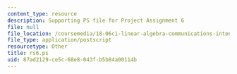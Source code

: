 ```yaml
---
content_type: resource
description: Supporting PS file for Project Assignment 6
file: null
file_location: /coursemedia/18-06ci-linear-algebra-communications-intensive-spring-2004/87ad2129ce5c68e8043fb5b84a00114b_rs6.ps
file_type: application/postscript
resourcetype: Other
title: rs6.ps
uid: 87ad2129-ce5c-68e8-043f-b5b84a00114b
---
```

